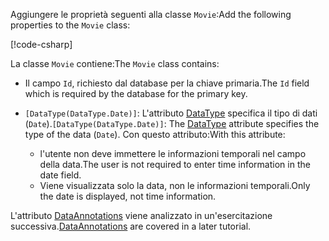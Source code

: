 <span data-ttu-id="2f824-101">Aggiungere le proprietà seguenti alla classe `Movie`:</span><span class="sxs-lookup"><span data-stu-id="2f824-101">Add the following properties to the `Movie` class:</span></span>

[!code-csharp[](~/tutorials/first-mvc-app/start-mvc/sample/MvcMovie22/Models/Movie.cs?name=snippet1)]

<span data-ttu-id="2f824-102">La classe `Movie` contiene:</span><span class="sxs-lookup"><span data-stu-id="2f824-102">The `Movie` class contains:</span></span>

* <span data-ttu-id="2f824-103">Il campo `Id`, richiesto dal database per la chiave primaria.</span><span class="sxs-lookup"><span data-stu-id="2f824-103">The `Id` field which is required by the database for the primary key.</span></span>
* <span data-ttu-id="2f824-104">`[DataType(DataType.Date)]`:  L'attributo [DataType](/dotnet/api/microsoft.aspnetcore.mvc.dataannotations.internal.datatypeattributeadapter) specifica il tipo di dati (`Date`).</span><span class="sxs-lookup"><span data-stu-id="2f824-104">`[DataType(DataType.Date)]`:  The [DataType](/dotnet/api/microsoft.aspnetcore.mvc.dataannotations.internal.datatypeattributeadapter) attribute specifies the type of the data (`Date`).</span></span> <span data-ttu-id="2f824-105">Con questo attributo:</span><span class="sxs-lookup"><span data-stu-id="2f824-105">With this attribute:</span></span>

  * <span data-ttu-id="2f824-106">l'utente non deve immettere le informazioni temporali nel campo della data.</span><span class="sxs-lookup"><span data-stu-id="2f824-106">The user is not required to enter time information in the date field.</span></span>
  * <span data-ttu-id="2f824-107">Viene visualizzata solo la data, non le informazioni temporali.</span><span class="sxs-lookup"><span data-stu-id="2f824-107">Only the date is displayed, not time information.</span></span>

<span data-ttu-id="2f824-108">L'attributo [DataAnnotations](/dotnet/api/system.componentmodel.dataannotations) viene analizzato in un'esercitazione successiva.</span><span class="sxs-lookup"><span data-stu-id="2f824-108">[DataAnnotations](/dotnet/api/system.componentmodel.dataannotations) are covered in a later tutorial.</span></span>